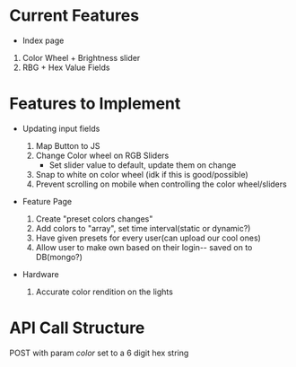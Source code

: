 # Current Features
- Index page
1. Color Wheel + Brightness slider
2. RBG + Hex Value Fields

# Features to Implement
- Updating input fields
    1. Map Button to JS
    2. Change Color wheel on RGB Sliders
        - Set slider value to default, update them on change
    3. Snap to white on color wheel (idk if this is good/possible)
    4. Prevent scrolling on mobile when controlling the color wheel/sliders

- Feature Page
    1. Create "preset colors changes"
    2. Add colors to "array", set time interval(static or dynamic?)
    3. Have given presets for every user(can upload our cool ones)
    4. Allow user to make own based on their login-- saved on to DB(mongo?)
    
- Hardware
    1. Accurate color rendition on the lights

# API Call Structure
POST with param *color* set to a 6 digit hex string


